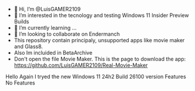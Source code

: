 - 👋 Hi, I’m @LuisGAMER2109
- 👀 I’m interested in the tecnology and testing Windows 11 Insider Preview Builds
- 🌱 I’m currently learning ...
- 💞️ I’m looking to collaborate on Endermanch
- This repository contain principaly, unsupported apps like movie maker and Glass8.
- Also Im incluided in BetaArchive
- Don't open the file Movie Maker. This is the page to download the app: https://github.com/LuisGAMER2109/Real-Movie-Maker

Hello Again
I tryed the new Windows 11 24h2 Build 26100 version
Features
No Features
<!---
LuisGAMER2109/LuisGAMER2109 is a ✨ special ✨ repository because its `README.md` (this file) appears on your GitHub profile.
You can click the Preview link to take a look at your changes.
--->
